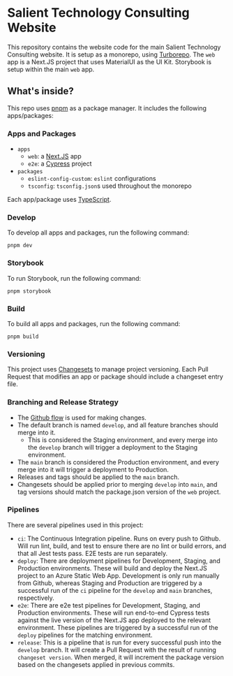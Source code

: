 # Salient Technology Consulting Website

This repository contains the website code for the main Salient Technology Consulting website. It is setup as a monorepo, using [Turborepo](https://turbo.build/repo). The `web` app is a Next.JS project that uses MaterialUI as the UI Kit. Storybook is setup within the main `web` app.

## What's inside?

This repo uses [pnpm](https://pnpm.io) as a package manager. It includes the following apps/packages:

### Apps and Packages

-   `apps`
    -   `web`: a [Next.JS](https://nextjs.org/) app
    -   `e2e`: a [Cypress](https://docs.cypress.io/) project
-   `packages`
    -   `eslint-config-custom`: `eslint` configurations
    -   `tsconfig`: `tsconfig.json`s used throughout the monorepo

Each app/package uses [TypeScript](https://www.typescriptlang.org/).

### Develop

To develop all apps and packages, run the following command:

```
pnpm dev
```

### Storybook

To run Storybook, run the following command:

```
pnpm storybook
```

### Build

To build all apps and packages, run the following command:

```
pnpm build
```

### Versioning

This project uses [Changesets](https://github.com/changesets/changesets) to manage project versioning. Each Pull Request that modifies an app or package should include a changeset entry file.

### Branching and Release Strategy

-   The [Github flow](https://docs.github.com/en/get-started/using-github/github-flow) is used for making changes.
-   The default branch is named `develop`, and all feature branches should merge into it.
    -   This is considered the Staging environment, and every merge into the `develop` branch will trigger a deployment to the Staging environment.
-   The `main` branch is considered the Production environment, and every merge into it will trigger a deployment to Production.
-   Releases and tags should be applied to the `main` branch.
-   Changesets should be applied prior to merging `develop` into `main`, and tag versions should match the package.json version of the `web` project.

### Pipelines

There are several pipelines used in this project:

-   `ci`: The Continuous Integration pipeline. Runs on every push to Github. Will run lint, build, and test to ensure there are no lint or build errors, and that all Jest tests pass. E2E tests are run separately.
-   `deploy`: There are deployment pipelines for Development, Staging, and Production environments. These will build and deploy the Next.JS project to an Azure Static Web App. Development is only run manually from Github, whereas Staging and Production are triggered by a successful run of the `ci` pipeline for the `develop` and `main` branches, respectively.
-   `e2e`: There are e2e test pipelines for Development, Staging, and Production environments. These will run end-to-end Cypress tests against the live version of the Next.JS app deployed to the relevant environment. These pipelines are triggered by a successful run of the `deploy` pipelines for the matching environment.
-   `release`: This is a pipeline that is run for every successful push into the `develop` branch. It will create a Pull Request with the result of running `changeset version`. When merged, it will increment the package version based on the changesets applied in previous commits.
